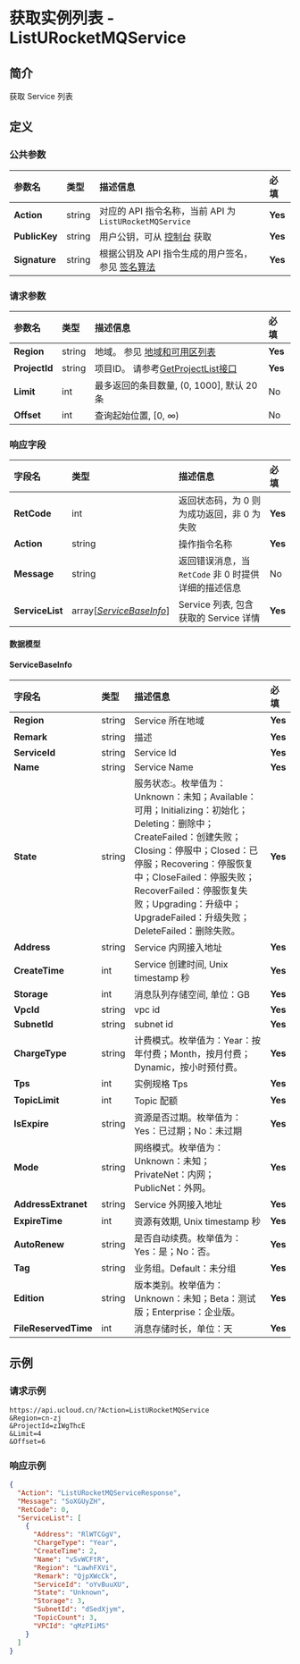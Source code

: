 # 获取实例列表 - ListURocketMQService

## 简介

获取 Service 列表









## 定义

### 公共参数

| 参数名 | 类型 | 描述信息 | 必填 |
|:---|:---|:---|:---|
| **Action**     | string  | 对应的 API 指令名称，当前 API 为 `ListURocketMQService`                        | **Yes** |
| **PublicKey**  | string  | 用户公钥，可从 [控制台](https://console.ucloud.cn/uapi/apikey) 获取                                             | **Yes** |
| **Signature**  | string  | 根据公钥及 API 指令生成的用户签名，参见 [签名算法](api/summary/signature.md)  | **Yes** |

### 请求参数

| 参数名 | 类型 | 描述信息 | 必填 |
|:---|:---|:---|:---|
| **Region** | string | 地域。 参见 [地域和可用区列表](https://docs.ucloud.cn/api/summary/regionlist) |**Yes**|
| **ProjectId** | string | 项目ID。 请参考[GetProjectList接口](https://docs.ucloud.cn/api/summary/get_project_list) |**Yes**|
| **Limit** | int | 最多返回的条目数量, (0, 1000], 默认 20 条 |No|
| **Offset** | int | 查询起始位置, [0, ∞) |No|

### 响应字段

| 字段名 | 类型 | 描述信息 | 必填 |
|:---|:---|:---|:---|
| **RetCode** | int | 返回状态码，为 0 则为成功返回，非 0 为失败 |**Yes**|
| **Action** | string | 操作指令名称 |**Yes**|
| **Message** | string | 返回错误消息，当 `RetCode` 非 0 时提供详细的描述信息 |No|
| **ServiceList** | array[[*ServiceBaseInfo*](#ServiceBaseInfo)] | Service 列表, 包含获取的 Service 详情 |**Yes**|

#### 数据模型


#### ServiceBaseInfo

| 字段名 | 类型 | 描述信息 | 必填 |
|:---|:---|:---|:---|
| **Region** | string | Service 所在地域 |**Yes**|
| **Remark** | string | 描述 |**Yes**|
| **ServiceId** | string | Service Id |**Yes**|
| **Name** | string | Service Name |**Yes**|
| **State** | string | 服务状态:。枚举值为：Unknown：未知；Available：可用；Initializing：初始化；Deleting：删除中；CreateFailed：创建失败；Closing：停服中；Closed：已停服；Recovering：停服恢复中；CloseFailed：停服失败；RecoverFailed：停服恢复失败；Upgrading：升级中；UpgradeFailed：升级失败；DeleteFailed：删除失败。 |**Yes**|
| **Address** | string | Service 内网接入地址 |**Yes**|
| **CreateTime** | int | Service 创建时间, Unix timestamp 秒 |**Yes**|
| **Storage** | int | 消息队列存储空间, 单位：GB |**Yes**|
| **VpcId** | string | vpc id |**Yes**|
| **SubnetId** | string | subnet id |**Yes**|
| **ChargeType** | string | 计费模式。枚举值为：Year：按年付费；Month，按月付费；Dynamic，按小时预付费。 |**Yes**|
| **Tps** | int | 实例规格 Tps |**Yes**|
| **TopicLimit** | int | Topic 配额 |**Yes**|
| **IsExpire** | string | 资源是否过期。枚举值为：Yes：已过期；No：未过期 |**Yes**|
| **Mode** | string | 网络模式。枚举值为：Unknown：未知；PrivateNet：内网；PublicNet：外网。 |**Yes**|
| **AddressExtranet** | string | Service 外网接入地址 |**Yes**|
| **ExpireTime** | int | 资源有效期, Unix timestamp 秒 |**Yes**|
| **AutoRenew** | string | 是否自动续费。枚举值为：Yes：是；No：否。 |**Yes**|
| **Tag** | string | 业务组。Default：未分组 |**Yes**|
| **Edition** | string | 版本类别。枚举值为：Unknown：未知；Beta：测试版；Enterprise：企业版。 |**Yes**|
| **FileReservedTime** | int | 消息存储时长，单位：天 |**Yes**|

## 示例

### 请求示例
    
```
https://api.ucloud.cn/?Action=ListURocketMQService
&Region=cn-zj
&ProjectId=zIWgThcE
&Limit=4
&Offset=6
```

### 响应示例
    
```json
{
  "Action": "ListURocketMQServiceResponse",
  "Message": "SoXGUyZH",
  "RetCode": 0,
  "ServiceList": [
    {
      "Address": "RlWTCGgV",
      "ChargeType": "Year",
      "CreateTime": 2,
      "Name": "vSvWCFtR",
      "Region": "LawhFXVi",
      "Remark": "QjpXWcCk",
      "ServiceId": "oYvBuuXU",
      "State": "Unknown",
      "Storage": 3,
      "SubnetId": "dSedXjym",
      "TopicCount": 3,
      "VPCId": "qMzPIiMS"
    }
  ]
}
```






